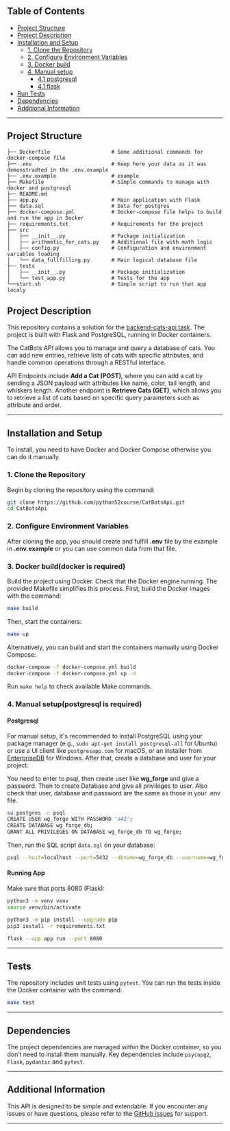 ## Table of Contents
- [Project Structure](#project-structure)
- [Project Description](#project-description)
- [Installation and Setup](#installation-and-setup)
  - [1. Clone the Repository](#1-clone-the-repository)
  - [2. Configure Environment Variables](#2-configure-environment-variables)
  - [3. Docker build](#3-docker-builddocker-is-required)
  - [4. Manual setup](#4-manual-setuppostgresql-is-required)
    - [4.1 postgresql](#postgresql)
    - [4.1 flask](#running-app)
- [Run Tests](#tests)
- [Dependencies](#5-tests)
- [Additional Information](#additional-information)
---


## Project Structure
```plaintext
├── Dockerfile                    # Some additional commands for docker-compose file
├── .env                          # Keep here your data as it was demonstradted in the .env.example
├── .env.example                  # example
├── Makefile                      # Simple commands to manage with docker and postgresql
├── README.md                     
├── app.py                        # Main application with Flask
├── data.sql                      # Data for postgres
├── docker-compose.yml            # Docker-compose file helps to build and run the app in Docker
├── requirements.txt              # Requirements for the project
├── src
│   ├── __init__.py               # Package initialization
│   ├── arithmetic_for_cats.py    # Additional file with math logic 
│   ├── config.py                 # Configuration and environment variables loading
│   └── data_fullfilling.py       # Main logical database file
├── tests
│   ├── __init__.py               # Package initialization
│   └── test_app.py               # Tests for the app
└──start.sh                       # Simple script to run that app localy
```

## Project Description

This repository contains a solution for the [backend-cats-api task](https://github.com/itc-code/test-assignments/tree/main/backend-cats-api). 
The project is built with Flask and PostgreSQL, running in Docker containers.

The CatBots API allows you to manage and query a database of cats. You can add new entries, retrieve lists of cats with specific attributes, 
and handle common operations through a RESTful interface.

API Endpoints include **Add a Cat (POST)**, where you can add a cat by sending a JSON payload with attributes like name, color, tail length, 
and whiskers length. Another endpoint is **Retrieve Cats (GET)**, which allows you to retrieve a list of cats based on specific query parameters such as attribute and order.

---

## Installation and Setup

To install, you need to have Docker and Docker Compose otherwise you can do it manually. 

### 1. Clone the Repository
Begin by cloning the repository using the command:
```sh
git clone https://github.com/python52course/CatBotsApi.git
cd CatBotsApi
```
### 2. Configure Environment Variables
After cloning the app, you should create and fulfill **.env** file by the example in **.env.example** or you can use common data from that file.
### 3. Docker build(docker is required)
Build the project using Docker. Check that the Docker engine running.
The provided Makefile simplifies this process. First, build the Docker images with the command:
```sh
make build
```
Then, start the containers:
```sh
make up
```
Alternatively, you can build and start the containers manually using Docker Compose:
```sh
docker-compose -f docker-compose.yml build
docker-compose -f docker-compose.yml up -d
```
Run `make help` to check available Make commands.

### 4. Manual setup(postgresql is required)

#### Postgresql
For manual setup, it's recommended to install PostgreSQL using your package manager (e.g., `sudo apt-get install postgresql-all` for Ubuntu) or use a UI client like `postgresapp.com` for macOS, or an installer from [EnterpriseDB](https://www.enterprisedb.com/downloads/postgres-postgresql-downloads#windows) for Windows. After that, create a database and user for your project:

You need to enter to psql, then create user like **wg_forge** and give a password. Then to create Database and give all privileges to user. Also check that user, database and password are the same as those in your .env file.
```sh
su postgres -c psql
CREATE USER wg_forge WITH PASSWORD 'a42';
CREATE DATABASE wg_forge_db;
GRANT ALL PRIVILEGES ON DATABASE wg_forge_db TO wg_forge;
```
Then, run the SQL script `data.sql` on your database:
```sh
psql --host=localhost --port=5432 --dbname=wg_forge_db --username=wg_forge --password --file=wg_forge_init.sql
```

#### Running App
Make sure that ports 8080 (Flask):

```bash
python3 -m venv venv
source venv/bin/activate

python3 -m pip install --upgrade pip
pip3 install -r requirements.txt

flask --app app run --port 8080
```
---

## Tests

The repository includes unit tests using `pytest`. You can run the tests inside the Docker container with the command:
```sh
make test
```
---

## Dependencies

The project dependencies are managed within the Docker container, so you don’t need to install them manually. Key dependencies include `psycopg2`, `Flask`, `pydantic` and `pytest`.

---

## Additional Information

This API is designed to be simple and extendable. If you encounter any issues or have questions, please refer to the [GitHub issues](https://github.com/python52course/CatBotsApi/issues) for support.

---